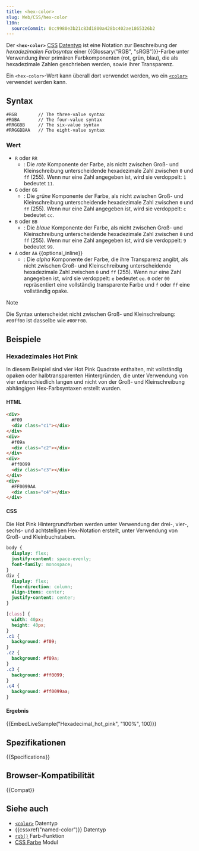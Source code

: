 ```yaml
---
title: <hex-color>
slug: Web/CSS/hex-color
l10n:
  sourceCommit: 0cc9980e3b21c83d1800a428bc402ae1865326b2
---
```


Der **`<hex-color>`** [CSS](/de/docs/Web/CSS) [Datentyp](/de/docs/Web/CSS/CSS_Values_and_Units/CSS_data_types) ist eine Notation zur Beschreibung der _hexadezimalen Farbsyntax_ einer {{Glossary("RGB", "sRGB")}}-Farbe unter Verwendung ihrer primären Farbkomponenten (rot, grün, blau), die als hexadezimale Zahlen geschrieben werden, sowie ihrer Transparenz.

Ein `<hex-color>`-Wert kann überall dort verwendet werden, wo ein [`<color>`](/de/docs/Web/CSS/color_value) verwendet werden kann.

## Syntax

```plain
#RGB        // The three-value syntax
#RGBA       // The four-value syntax
#RRGGBB     // The six-value syntax
#RRGGBBAA   // The eight-value syntax
```

### Wert

- `R` oder `RR`
  - : Die _rote_ Komponente der Farbe, als nicht zwischen Groß- und Kleinschreibung unterscheidende hexadezimale Zahl zwischen `0` und `ff` (255). Wenn nur eine Zahl angegeben ist, wird sie verdoppelt: `1` bedeutet `11`.
- `G` oder `GG`
  - : Die _grüne_ Komponente der Farbe, als nicht zwischen Groß- und Kleinschreibung unterscheidende hexadezimale Zahl zwischen `0` und `ff` (255). Wenn nur eine Zahl angegeben ist, wird sie verdoppelt: `c` bedeutet `cc`.
- `B` oder `BB`
  - : Die _blaue_ Komponente der Farbe, als nicht zwischen Groß- und Kleinschreibung unterscheidende hexadezimale Zahl zwischen `0` und `ff` (255). Wenn nur eine Zahl angegeben ist, wird sie verdoppelt: `9` bedeutet `99`.
- `A` oder `AA` {{optional_inline}}
  - : Die _alpha_ Komponente der Farbe, die ihre Transparenz angibt, als nicht zwischen Groß- und Kleinschreibung unterscheidende hexadezimale Zahl zwischen `0` und `ff` (255). Wenn nur eine Zahl angegeben ist, wird sie verdoppelt: `e` bedeutet `ee`. `0` oder `00` repräsentiert eine vollständig transparente Farbe und `f` oder `ff` eine vollständig opake.

> [!NOTE]
> Die Syntax unterscheidet nicht zwischen Groß- und Kleinschreibung: `#00ff00` ist dasselbe wie `#00FF00`.

## Beispiele

### Hexadezimales Hot Pink

In diesem Beispiel sind vier Hot Pink Quadrate enthalten, mit vollständig opaken oder halbtransparenten Hintergründen, die unter Verwendung von vier unterschiedlich langen und nicht von der Groß- und Kleinschreibung abhängigen Hex-Farbsyntaxen erstellt wurden.

#### HTML

```html
<div>
  #F09
  <div class="c1"></div>
</div>
<div>
  #f09a
  <div class="c2"></div>
</div>
<div>
  #ff0099
  <div class="c3"></div>
</div>
<div>
  #FF0099AA
  <div class="c4"></div>
</div>
```

#### CSS

Die Hot Pink Hintergrundfarben werden unter Verwendung der drei-, vier-, sechs- und achtstelligen Hex-Notation erstellt, unter Verwendung von Groß- und Kleinbuchstaben.

```css hidden
body {
  display: flex;
  justify-content: space-evenly;
  font-family: monospace;
}
div {
  display: flex;
  flex-direction: column;
  align-items: center;
  justify-content: center;
}
```

```css
[class] {
  width: 40px;
  height: 40px;
}
.c1 {
  background: #f09;
}
.c2 {
  background: #f09a;
}
.c3 {
  background: #ff0099;
}
.c4 {
  background: #ff0099aa;
}
```

#### Ergebnis

{{EmbedLiveSample("Hexadecimal_hot_pink", "100%", 100)}}

## Spezifikationen

{{Specifications}}

## Browser-Kompatibilität

{{Compat}}

## Siehe auch

- [`<color>`](/de/docs/Web/CSS/color_value) Datentyp
- {{cssxref("named-color")}} Datentyp
- [`rgb()`](/de/docs/Web/CSS/color_value/rgb) Farb-Funktion
- [CSS Farbe](/de/docs/Web/CSS/CSS_colors) Modul
